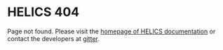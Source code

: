 # HELICS 404

Page not found. Please visit the [homepage of HELICS documentation](https://helics.readthedocs.io/en/latest) or contact the developers at [gitter](https://gitter.im/GMLC-TDC/HELICS-src).
